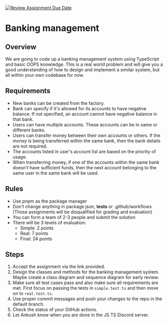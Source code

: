 [![Review Assignment Due Date](https://classroom.github.com/assets/deadline-readme-button-22041afd0340ce965d47ae6ef1cefeee28c7c493a6346c4f15d667ab976d596c.svg)](https://classroom.github.com/a/W3nV4mdD)

# Banking management

## Overview

We are going to code up a banking management system using TypeScript and basic OOPS knowledge. This is a real world problem and will give you a good understanding of how to design and implement a similar system, but all within your own codebase for now.

## Requirements

- New banks can be created from the factory.
- Bank can specify if it's allowed for its accounts to have negative balance. If not specified, an account cannot have negative balance in that bank.
- Users can have multiple accounts. These accounts can be in same or different banks.
- Users can transfer money between their own accounts or others. If the money is being transferred within the same bank, then the bank details are not required.
- The accounts listed in user's account list are based on the priority of usage.
- When transferring money, if one of the accounts within the same bank doesn't have sufficient funds, then the next account belonging to the same user in the same bank will be used.

## Rules

- Use pnpm as the package manager
- Don't change anything in package.json, **tests** or .github/workflows (Those assignments will be disqualified for grading and evaluation)
- You can form a team of 2-3 people and submit the solution
- There will be 3 levels of evaluation:
  - Simple: 2 points
  - Real: 7 points
  - Final: 24 points

## Steps

1. Accept the assignment via the link provided.
2. Design the classes and methods for the banking management system. Maybe create a class diagram and sequence diagram for early review.
3. Make sure all test cases pass and also make sure all requirements are met. First focus on passing the tests in `simple.test.ts` and then move on to `real.test.ts`.
4. Use proper commit messages and push your changes to the repo in the default branch.
5. Check the status of your GitHub actions.
6. Let Ankush know when you are done in the JS TS Discord server.
